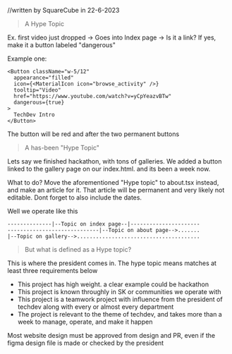//written by SquareCube in 22-6-2023
> A Hype Topic

Ex. first video just dropped -> Goes into Index page -> Is it a link? If yes, make it a button labeled "dangerous"

Example one:
```tsx
<Button className="w-5/12"
  appearance="filled"
  icon={<MaterialIcon icon="browse_activity" />}
  tooltip="Video"
  href="https://www.youtube.com/watch?v=yCpYeazvBTw"
  dangerous={true}
>
  TechDev Intro
</Button>
```

The button will be red and after the two permanent buttons

> A has-been "Hype Topic"

Lets say we finished hackathon, with tons of galleries. We added a button linked to the gallery page on our index.html. and its been a week now. 

What to do? Move the aforementioned "Hype topic" to about.tsx instead, and make an article for it. That article will be permanent and very likely not editable. Dont forget to also include the dates.

Well we operate like this
```timeline
--------------|--Topic on index page--|----------------------
-----------------------------|--Topic on about page-->.......
|--Topic on gallery-->.......................................
```

> But what is defined as a Hype topic?

This is where the president comes in. The hype topic means matches at least three requirements below
- This project has high weight. a clear example could be hackathon
- This project is known throughly in SK or communities we operate with
- This project is a teamwork project with influence from the president of techdev along with every or almost every department
- The project is relevant to the theme of techdev, and takes more than a week to manage, operate, and make it happen

Most website design must be approved from design and PR, even if the figma design file is made or checked by the president